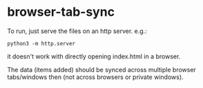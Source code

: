 # browser-tab-sync

To run, just serve the files on an http server. e.g.:
```
python3 -m http.server
```
it doesn't work with directly opening index.html in a browser.

The data (items added) should be synced across multiple browser tabs/windows then (not across browsers or private windows).
